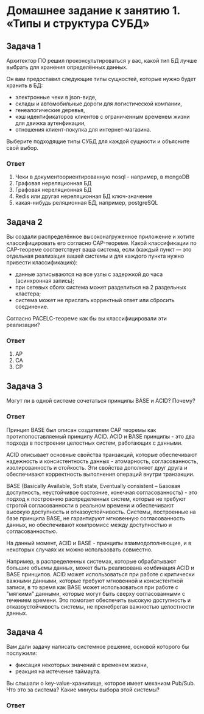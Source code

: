 # Домашнее задание к занятию 1. «Типы и структура СУБД»

## Задача 1

Архитектор ПО решил проконсультироваться у вас, какой тип БД 
лучше выбрать для хранения определённых данных.

Он вам предоставил следующие типы сущностей, которые нужно будет хранить в БД:

- электронные чеки в json-виде,
- склады и автомобильные дороги для логистической компании,
- генеалогические деревья,
- кэш идентификаторов клиентов с ограниченным временем жизни для движка аутенфикации,
- отношения клиент-покупка для интернет-магазина.

Выберите подходящие типы СУБД для каждой сущности и объясните свой выбор.

### Ответ

1. Чеки в документоориентированную nosql - например, в mongoDB
2. Графовая нереляционная БД
3. Графовая нереляционная БД
4. Redis или другая нереляционная БД ключ-значение
5. какая-нибудь реляционная БД, например, postgreSQL

## Задача 2

Вы создали распределённое высоконагруженное приложение и хотите классифицировать его согласно 
CAP-теореме. Какой классификации по CAP-теореме соответствует ваша система, если 
(каждый пункт — это отдельная реализация вашей системы и для каждого пункта нужно привести классификацию):

- данные записываются на все узлы с задержкой до часа (асинхронная запись);
- при сетевых сбоях система может разделиться на 2 раздельных кластера;
- система может не прислать корректный ответ или сбросить соединение.

Согласно PACELC-теореме как бы вы классифицировали эти реализации?

### Ответ

1. AP
2. CA
3. CP

## Задача 3

Могут ли в одной системе сочетаться принципы BASE и ACID? Почему?

### Ответ

Принцип BASE был описан создателем CAP теоремы как протипопоставляемый принципу ACID. 
ACID и BASE принципы - это два подхода в построении целостных систем, работающих с данными.

ACID описывает основные свойства транзакций, которые обеспечивают надежность и консистентность данных - атомарность, согласованность, изолированность и стойкость. Эти свойства дополняют друг друга и обеспечивают корректность выполнения операций внутри транзакции.

BASE (Basically Available, Soft state, Eventually consistent – Базовая доступность, неустойчивое состояние, конечная согласованность) - это подход к построению распределенных систем, которые не требуют строгой согласованности в реальном времени и обеспечивают высокую доступность и отказоустойчивость. Системы, построенные на базе принципа BASE, не гарантируют мгновенную согласованность данных, но обеспечивают компромисс между доступностью и согласованностью.

На данный момент, ACID и BASE - принципы взаимодополняющие, и в некоторых случаях их можно использовать совместно.

Например, в распределенных системах, которые обрабатывают большие объемы данных, может быть реализована комбинация ACID и BASE принципов. ACID может использоваться при работе с критически важными данными, которые требуют мгновенной и консистентной записи, в то время как BASE может использоваться при работе с "мягкими" данными, которые могут быть сверху согласованными с течением времени. Это помогает обеспечить высокую доступность и отказоустойчивость системы, не пренебрегая важностью целостности данных.


## Задача 4

Вам дали задачу написать системное решение, основой которого бы послужили:

- фиксация некоторых значений с временем жизни,
- реакция на истечение таймаута.

Вы слышали о key-value-хранилище, которое имеет механизм Pub/Sub. 
Что это за система? Какие минусы выбора этой системы?

### Ответ


